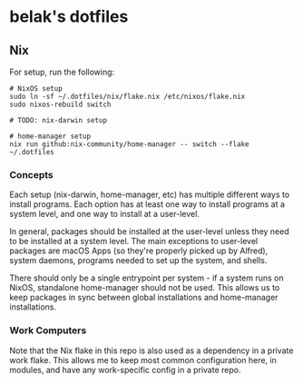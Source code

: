 # belak's dotfiles

## Nix

For setup, run the following:

``` shell
# NixOS setup
sudo ln -sf ~/.dotfiles/nix/flake.nix /etc/nixos/flake.nix
sudo nixos-rebuild switch

# TODO: nix-darwin setup

# home-manager setup
nix run github:nix-community/home-manager -- switch --flake ~/.dotfiles
```

### Concepts

Each setup (nix-darwin, home-manager, etc) has multiple different ways to
install programs. Each option has at least one way to install programs at a
system level, and one way to install at a user-level.

In general, packages should be installed at the user-level unless they need to
be installed at a system level. The main exceptions to user-level packages are
macOS Apps (so they're properly picked up by Alfred), system daemons, programs
needed to set up the system, and shells.

There should only be a single entrypoint per system - if a system runs on NixOS,
standalone home-manager should not be used. This allows us to keep packages in
sync between global installations and home-manager installations.

### Work Computers

Note that the Nix flake in this repo is also used as a dependency in a private
work flake. This allows me to keep most common configuration here, in modules,
and have any work-specific config in a private repo.
